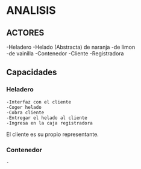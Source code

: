 # ANALISIS

## ACTORES

-Heladero
-Helado (Abstracta)
    de naranja
    -de limon	
    -de vainilla
-Contenedor
-Cliente
-Registradora

## Capacidades

### Heladero
    -Interfaz con el cliente
    -Coger helado
    -Cobra cliente
    -Entregar el helado al cliente
    -Ingresa en la caja registradora

El cliente es su propio representante. 

### Contenedor
    -
